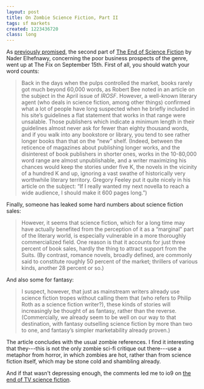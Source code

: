 ```yaml
---
layout: post
title: On Zombie Science Fiction, Part II
tags: sf markets
created: 1223436720
class: long
---
```

As [previously promised](http://www.mcdemarco.net/node/474), the second part of [The End of Science Fiction](http://thefix-online.com/features/end-of-science-fiction-p2/) by Nader Elhefnawy, concerning the poor business prospects of the genre, went up at The Fix on September 15th.  First of all, you should watch your word counts:

> Back in the days when the pulps controlled the market, books rarely got much beyond 60,000 words, as Robert Bee noted in an article on the subject in the April issue of *IROSF*. However, a well-known literary agent (who deals in science fiction, among other things) confirmed what a lot of people have long suspected when he briefly included in his site’s guidelines a flat statement that works in that range were unsalable.<!--break--> Those publishers which indicate a minimum length in their guidelines almost never ask for fewer than eighty thousand words, and if you walk into any bookstore or library, you tend to see rather longer books than that on the “new” shelf. (Indeed, between the reticence of magazines about publishing longer works, and the disinterest of book publishers in shorter ones, works in the 10-80,000 word range are almost unpublishable, and a writer maximizing his chances would keep the stories under five K, the novels in the vicinity of a hundred K and up, ignoring a vast swathe of historically very worthwhile literary territory. Gregory Feeley put it quite nicely in his article on the subject: “If I really wanted my next novella to reach a wide audience, I should make it 600 pages long.”)

Finally, someone has leaked some hard numbers about science fiction sales:

> However, it seems that science fiction, which for a long time may have actually benefited from the perception of it as a “marginal” part of the literary world, is especially vulnerable in a more thoroughly commercialized field. One reason is that it accounts for just three percent of book sales, hardly the thing to attract support from the Suits. (By contrast, romance novels, broadly defined, are commonly said to constitute roughly 50 percent of the market; thrillers of various kinds, another 28 percent or so.)

And also some for fantasy:

> I suspect, however, that just as mainstream writers already use science fiction tropes without calling them that (who refers to Philip Roth as a science fiction writer?), these kinds of stories will increasingly be thought of as fantasy, rather than the reverse. (Commercially, we already seem to be well on our way to that destination, with fantasy outselling science fiction by more than two to one, and fantasy’s simpler marketability already proven.)

The article concludes with the usual zombie references.  I find it interesting that they---this is not the only zombie sci-fi critique out there---use a metaphor from horror, in which zombies are hot, rather than from science fiction itself, which may be stone cold and shambling already.

And if that wasn't depressing enough, the comments led me to io9 on [the end of TV science fiction](http://io9.com/5052895/could-this-year-be-the-end-of-science-fiction-on-tv).
